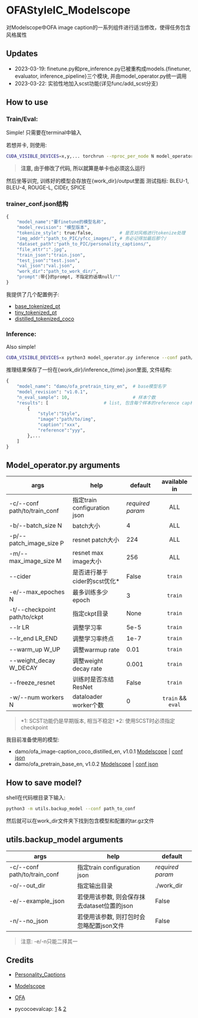 # OFAStyleIC_Modelscope
对Modelscope中OFA image caption的一系列组件进行适当修改，使得任务包含风格属性

## Updates
- 2023-03-19: finetune.py和pre_inference.py已被重构成models.{finetuner, evaluator, inference_pipeline}三个模块, 并由model_operator.py统一调用
- 2023-03-22: 实验性地加入scst功能(详见func/add_scst分支)

## How to use
### Train/Eval:
Simple! 只需要在terminal中输入

若想并卡, 则使用:
```sh
CUDA_VISIBLE_DEVICES=x,y,... torchrun --nproc_per_node N model_operator.py train/eval --conf path/to/conf.json
```
> **注意, 由于修改了代码, 所以就算是单卡也必须这么运行**


然后坐等训完, 训练好的模型会存放在{work_dir}/output里面
测试指标: BLEU-1, BLEU-4, ROUGE-L, CIDEr, SPICE


### trainer_conf.json结构
```py
{
    "model_name":"要finetune的模型名称",
    "model_revision": "模型版本",
    "tokenize_style": true/false,          # 是否对风格进行tokenize处理
    "img_addr":"path_to_PIC/yfcc_images/", # 务必记得加最后那个/
    "dataset_path":"path_to_PIC/personality_captions/",
    "file_attr":".jpg",
    "train_json":"train.json",
    "test_json":"test.json",
    "val_json":"val.json",
    "work_dir":"path_to_work_dir/",
    "prompt":带{}的prompt, 不指定的话填null/""
}
```
我提供了几个配置例子:
- [base_tokenized_pt](conf_examples/base_tokenized_pt.json)
- [tiny_tokenized_pt](conf_examples/tiny_tokenized_pt.json)
- [distilled_tokenized_coco](conf_examples/distilled_tokenized_coco.json)

### Inference:
Also simple! 
```sh
CUDA_VISIBLE_DEVICES=x python3 model_operator.py inference --conf path/to/conf.json
```


推理结果保存了一份在{work_dir}/inference_{time}.json里面, 文件结构:
```python
{
    "model_name": "damo/ofa_pretrain_tiny_en",  # base模型名字
    "model_revision": "v1.0.1",
    "n_eval_sample": 10,                        # 样本个数
    "results": [                     # list, 包含每个样本的reference cap和生成cap
        {
            "style":"Style",
            "image":"path/to/img",
            "caption":"xxx",
            "reference":"yyy",
        },...
    ]
}
```

## Model_operator.py arguments
| args                         | help                       | default          | available in          |
|------------------------------|----------------------------|------------------|:-----------------------:|
| -c/--conf path/to/train_conf | 指定train configuration json | *required param* | ALL                   |
| -b/--batch_size N            | batch大小                    | 4                | ALL                   |
| -p/--patch_image_size P      | resnet patch大小             | 224              | ALL                   |
| -m/--max_image_size M        | resnet max image大小         | 256              | ALL                   |
| --cider                      | 是否进行基于cider的scst优化*        | False            | ``train``             |
| -e/--max_epoches N           | 最多训练多少epoch                | 3                | ``train``             |
| -t/--checkpoint path/to/ckpt | 指定ckpt目录                   | None             | ``train``             |
| --lr LR                      | 调整学习率                      | 5e-5             | ``train``             |
| --lr_end LR_END| 调整学习率终点 | 1e-7|``train``|
| --warm_up W_UP               | 调整warmup rate              | 0.01             | ``train``             |
| --weight_decay W_DECAY       | 调整weight decay rate        | 0.001            | ``train``             |  |
| --freeze_resnet              | 训练时是否冻结ResNet              | False            | ``train``             |
| -w/--num workers N           | dataloader worker个数        | 0                | ``train`` && ``eval`` |
> *1: SCST功能仍是早期版本, 相当不稳定!
> *2: 使用SCST时必须指定checkpoint 

我目前准备使用的模型:
- damo/ofa_image-caption_coco_distilled_en, v1.0.1  [Modelscope](https://modelscope.cn/models/damo/ofa_image-caption_coco_distilled_en/summary)  |  [conf json](conf_examples/distilled_tokenized.json)
- damo/ofa_pretrain_base_en, v1.0.2  [Modelscope](https://modelscope.cn/models/damo/ofa_pretrain_base_en/summary)  |  [conf json](conf/base_tokenized.json)


## How to save model?
shell在代码根目录下输入: 
```sh
python3 -m utils.backup_model --conf path_to_conf
```
然后就可以在work_dir文件夹下找到包含模型和配置的tar.gz文件

## utils.backup_model arguments
| args                         | help                         | default          |
|------------------------------|------------------------------|------------------|
| -c/--conf path/to/train_conf | 指定train configuration json   | *required param* |
| -o/--out_dir                 | 指定输出目录                       | ./work_dir       |
| -e/--example_json            | 若使用该参数, 则会保存抹去dataset位置的json | False            |
| -n/--no_json                 | 若使用该参数, 则打包时会忽略配置json文件      | False            |

> 注意: -e/-n只能二择其一


## Credits
- [Personality_Captions](https://openaccess.thecvf.com/content_CVPR_2019/html/Shuster_Engaging_Image_Captioning_via_Personality_CVPR_2019_paper.html)

- [Modelscope](https://modelscope.cn)

- [OFA](https://github.com/OFA-Sys/OFA)

- pycocoevalcap: [1](https://github.com/salaniz/pycocoevalcap)  &  [2](https://github.com/tylin/coco-caption)
